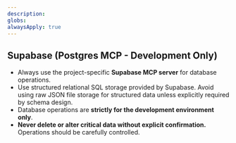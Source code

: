 ```yaml
---
description: 
globs: 
alwaysApply: true
---
```


## Supabase (Postgres MCP - Development Only)

- Always use the project-specific **Supabase MCP server** for database operations.
- Use structured relational SQL storage provided by Supabase. Avoid using raw JSON file storage for structured data unless explicitly required by schema design.
- Database operations are **strictly for the development environment only**.
- **Never delete or alter critical data without explicit confirmation.** Operations should be carefully controlled.
